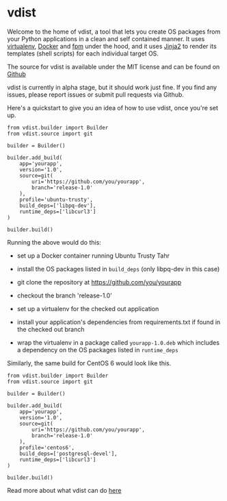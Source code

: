# vdist

Welcome to the home of vdist, a tool that lets you create OS packages from your Python applications in a clean and self contained manner. It uses [virtualenv](https://virtualenv.pypa.io/en/latest/), [Docker](https://www.docker.com/) and [fpm](https://github.com/jordansissel/fpm) under the hood, and it uses [Jinja2](http://jinja.pocoo.org/docs/dev/) to render its templates (shell scripts) for each individual target OS.

The source for vdist is available under the MIT license and can be found on [Github](https://github.com/objectified/vdist)

vdist is currently in alpha stage, but it should work just fine. If you find any issues, please report issues or submit pull requests via Github.

Here's a quickstart to give you an idea of how to use vdist, once you're set up.

```
from vdist.builder import Builder
from vdist.source import git

builder = Builder()

builder.add_build(
    app='yourapp',
    version='1.0',
    source=git(
        uri='https://github.com/you/yourapp',
        branch='release-1.0'
    ),
    profile='ubuntu-trusty',
    build_deps=['libpq-dev'],
    runtime_deps=['libcurl3']
)

builder.build()
```

Running the above would do this:

- set up a Docker container running Ubuntu Trusty Tahr

- install the OS packages listed in `build_deps` (only libpq-dev in this case)

- git clone the repository at https://github.com/you/yourapp

- checkout the branch 'release-1.0'

- set up a virtualenv for the checked out application

- install your application's dependencies from requirements.txt if found in the checked out branch

- wrap the virtualenv in a package called `yourapp-1.0.deb` which includes a dependency on the OS packages listed in `runtime_deps`


Similarly, the same build for CentOS 6 would look like this.

```
from vdist.builder import Builder
from vdist.source import git

builder = Builder()

builder.add_build(
    app='yourapp',
    version='1.0',
    source=git(
        uri='https://github.com/you/yourapp',
        branch='release-1.0'
    ),
    profile='centos6',
    build_deps=['postgresql-devel'],
    runtime_deps=['libcurl3']
)

builder.build()
```

Read more about what vdist can do [here](http://vdist.readthedocs.org/en/latest/howtouse/)
